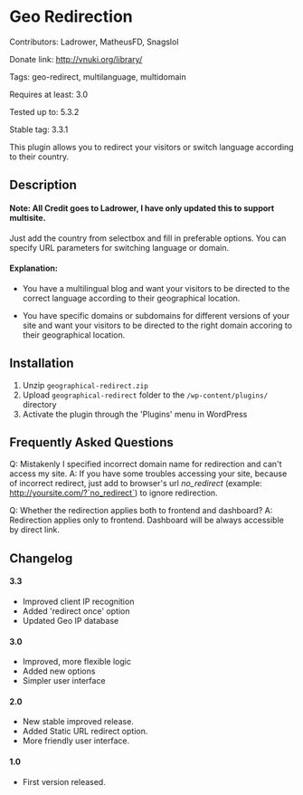 # Geo Redirection
Contributors: Ladrower, MatheusFD, Snagslol

Donate link: http://vnuki.org/library/

Tags: geo-redirect, multilanguage, multidomain

Requires at least: 3.0

Tested up to: 5.3.2

Stable tag: 3.3.1

This plugin allows you to redirect your visitors or switch language according to their country.

## Description

#### Note: All Credit goes to Ladrower, I have only updated this to support multisite.

Just add the country from selectbox and fill in preferable options.
You can specify URL parameters for switching language or domain.

#### Explanation:

* You have a multilingual blog and want your visitors to be directed to the correct language according to their geographical location.

* You have specific domains or subdomains for different versions of your site and want your visitors to be directed to the right domain accoring to their geographical location.


## Installation

1. Unzip `geographical-redirect.zip`
2. Upload `geographical-redirect` folder to the `/wp-content/plugins/` directory
3. Activate the plugin through the 'Plugins' menu in WordPress

## Frequently Asked Questions

Q: Mistakenly I specified incorrect domain name for redirection and can't access my site.
A: If you have some troubles accessing your site, because of incorrect redirect, just add to browser's url *no_redirect* (example: http://yoursite.com/?`no_redirect`) to ignore redirection.


Q: Whether the redirection applies both to frontend and dashboard?
A: Redirection applies only to frontend. Dashboard will be always accessible by direct link.

## Changelog

#### 3.3
* Improved client IP recognition
* Added 'redirect once' option
* Updated Geo IP database

#### 3.0
* Improved, more flexible logic
* Added new options
* Simpler user interface

#### 2.0 
* New stable improved release. 
* Added Static URL redirect option.
* More friendly user interface.

#### 1.0
* First version released.
